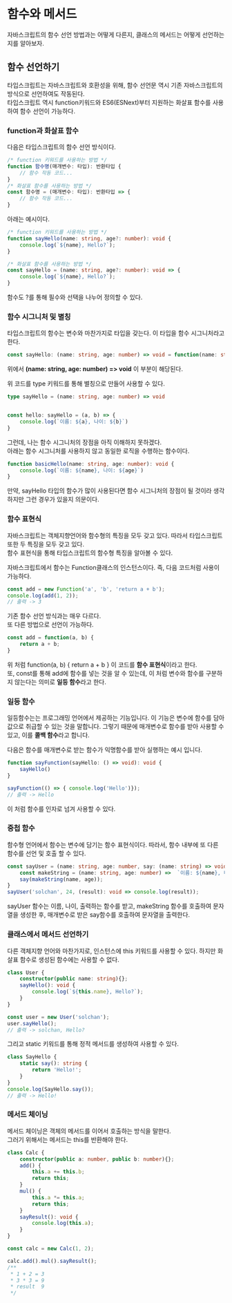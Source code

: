 # 함수와 메서드

자바스크립트의 함수 선언 방법과는 어떻게 다른지, 클래스의 메서드는 어떻게 선언하는지를 알아보자.  

## 함수 선언하기

타입스크립트는 자바스크립트와 호환성을 위해, 함수 선언문 역시 기존 자바스크립트의 방식으로 선언하여도 작동된다.  
타입스크립트 역시 function키워드와 ES6(ESNext)부터 지원하는 화살표 함수를 사용하여 함수 선언이 가능하다.

### function과 화살표 함수
다음은 타입스크립트의 함수 선언 방식이다.
```typescript
/* function 키워드를 사용하는 방법 */
function 함수명(매개변수: 타입): 반환타입 {
    // 함수 작동 코드...  
}
/* 화살표 함수를 사용하는 방법 */
const 함수명 = (매개변수: 타입): 반환타입 => {
    // 함수 작동 코드...
}
```
아래는 예시이다.
```typescript
/* function 키워드를 사용하는 방법 */
function sayHello(name: string, age?: number): void {
    console.log(`${name}, Hello?`);
}

/* 화살표 함수를 사용하는 방법 */
const sayHello = (name: string, age?: number): void => {
    console.log(`${name}, Hello?`);
}
```
함수도 ?를 통해 필수와 선택을 나누어 정의할 수 있다.

### 함수 시그니처 및 별칭
타입스크립트의 함수는 변수와 마찬가지로 타입을 갖는다. 이 타입을 함수 시그니처라고 한다.
```typescript
const sayHello: (name: string, age: number) => void = function(name: string, age: number): void {}
```
위에서 **(name: string, age: number) => void** 이 부분이 해당된다.  

위 코드를 type 키워드를 통해 별칭으로 만들어 사용할 수 있다.  
```typescript
type sayHello = (name: string, age: number) => void


const hello: sayHello = (a, b) => {
    console.log(`이름: ${a}, 나이: ${b}`)
}
```
그런데, 나는 함수 시그니처의 장점을 아직 이해하지 못하겠다.  
아래는 함수 시그니처를 사용하지 않고 동일한 로직을 수행하는 함수이다.
```typescript
function basicHello(name: string, age: number): void {
    console.log(`이름: ${name}, 나이: ${age}`)
}
```
만약, sayHello 타입의 함수가 많이 사용된다면 함수 시그니처의 장점이 될 것이라 생각하지만 그런 경우가 있을지 의문이다.

### 함수 표현식
자바스크립트는 객체지향언어와 함수형의 특징을 모두 갖고 있다. 따라서 타입스크립트 또한 두 특징을 모두 갖고 있다.  
함수 표현식을 통해 타입스크립트의 함수형 특징을 알아볼 수 있다.

자바스크립트에서 함수는 Function클래스의 인스턴스이다. 즉, 다음 코드처럼 사용이 가능하다.
```typescript
const add = new Function('a', 'b', 'return a + b');
console.log(add(1, 2));
// 출력 -> 3
```
기존 함수 선언 방식과는 매우 다르다.  
또 다른 방법으로 선언이 가능하다.
```typescript
const add = function(a, b) {
    return a + b;
}
```
위 처럼 function(a, b) { return a + b } 이 코드를 **함수 표현식**이라고 한다.  
또, const를 통해 add에 함수를 넣는 것을 알 수 있는데, 이 처럼 변수와 함수를 구분하지 않는다는 의미로 **일등 함수**라고 한다.

### 일등 함수
일등함수는는 프로그래밍 언어에서 제공하는 기능입니다. 이 기능은 변수에 함수를 담아 값으로 취급할 수 있는 것을 말합니다. 그렇기 때문에 매개변수로 함수를 받아 사용할 수 있고, 이를 **콜백 함수**라고 합니다.

다음은 함수를 매개변수로 받는 함수가 익명함수를 받아 실행하는 예시 입니다.
```typescript
function sayFunction(sayHello: () => void): void {
    sayHello()
}

sayFunction(() => { console.log('Hello')});
// 출력 -> Hello
```
이 처럼 함수를 인자로 넘겨 사용할 수 있다.

### 중첩 함수

함수형 언어에서 함수는 변수에 담기는 함수 표현식이다. 따라서, 함수 내부에 또 다른 함수를 선언 및 호출 할 수 있다.  
```typescript
const sayUser = (name: string, age: number, say: (name: string) => void):void => {
    const makeString = (name: string, age: number) =>  `이름: ${name}, 나이: ${age}`;
    say(makeString(name, age));
}
sayUser('solchan', 24, (result): void => console.log(result));
```
sayUser 함수는 이름, 나이, 출력하는 함수를 받고, makeString 함수를 호출하여 문자열을 생성한 후, 매개변수로 받은 say함수를 호출하여 문자열을 출력한다.

### 클래스에서 메서드 선언하기
다른 객체지향 언어와 마찬가지로, 인스턴스에 this 키워드를 사용할 수 있다. 하지만 화살표 함수로 생성된 함수에는 사용할 수 없다.
```typescript
class User {
    constructor(public name: string){};
    sayHello(): void {
        console.log(`${this.name}, Hello?`);
    }
}

const user = new User('solchan');
user.sayHello();
// 출력 -> solchan, Hello?
```
그리고 static 키워드를 통해 정적 메서드를 생성하여 사용할 수 있다.
```typescript
class SayHello {
    static say(): string {
        return 'Hello!';
    }
}
console.log(SayHello.say());
// 출력 -> Hello!
```
### 메서드 체이닝
메서드 체이닝은 객체의 메서드를 이어서 호출하는 방식을 말한다.  
그러기 위해서는 메서드는 this를 반환해야 한다.
```typescript
class Calc {
    constructor(public a: number, public b: number){};
    add() {
        this.a += this.b;
        return this;
    }
    mul() {
        this.a *= this.a;
        return this;
    }
    sayResult(): void {
        console.log(this.a);
    }
}

const calc = new Calc(1, 2);

calc.add().mul().sayResult();
/**
 * 1 + 2 = 3
 * 3 * 3 = 9
 * result  9
 */
```
